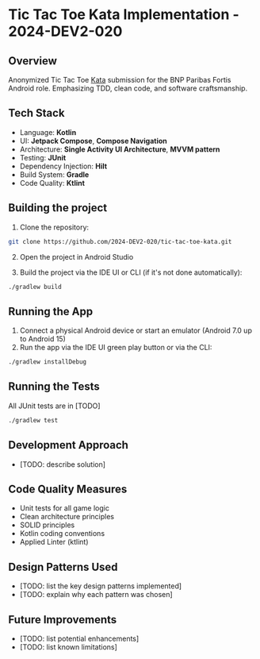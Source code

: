 # Tic Tac Toe Kata Implementation - 2024-DEV2-020

## Overview
Anonymized Tic Tac Toe [Kata](https://github.com/stephane-genicot/katas/blob/master/TicTacToe.md]) submission for the BNP Paribas Fortis Android role. Emphasizing TDD, clean code, and software craftsmanship.

## Tech Stack
- Language: **Kotlin**
- UI: **Jetpack Compose**, **Compose Navigation**
- Architecture: **Single Activity UI Architecture**, **MVVM pattern**
- Testing: **JUnit**
- Dependency Injection: **Hilt**
- Build System: **Gradle**
- Code Quality: **Ktlint**

## Building the project
1. Clone the repository:
```bash
git clone https://github.com/2024-DEV2-020/tic-tac-toe-kata.git
```

2. Open the project in Android Studio

3. Build the project via the IDE UI or CLI (if it's not done automatically):
```bash
./gradlew build
```

## Running the App
1. Connect a physical Android device or start an emulator (Android 7.0 up to Android 15)
2. Run the app via the IDE UI green play button or via the CLI:
```bash
./gradlew installDebug
```

## Running the Tests
All JUnit tests are in [TODO]
```bash
./gradlew test
```

## Development Approach
- [TODO: describe solution]

## Code Quality Measures
- Unit tests for all game logic
- Clean architecture principles
- SOLID principles
- Kotlin coding conventions
- Applied Linter (ktlint)

## Design Patterns Used
- [TODO: list the key design patterns implemented]
- [TODO: explain why each pattern was chosen]

## Future Improvements
- [TODO: list potential enhancements]
- [TODO: list known limitations]
